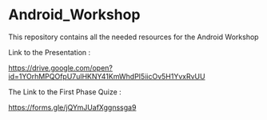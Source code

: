 # Android_Workshop
This repository contains all the needed resources for the Android Workshop

Link to the Presentation :

https://drive.google.com/open?id=1YOrhMPQOfpU7ulHKNY41KmWhdPI5iicOv5H1YvxRvUU

The Link to the First Phase Quize :

https://forms.gle/jQYmJUafXggnssga9
